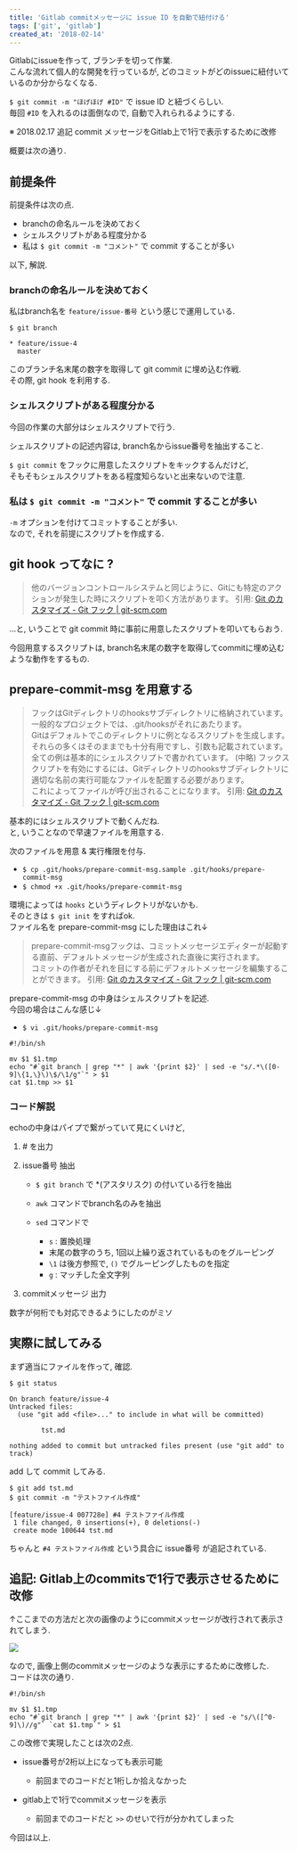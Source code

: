 ```yaml
---
title: 'Gitlab commitメッセージに issue ID を自動で紐付ける'
tags: ['git', 'gitlab']
created_at: '2018-02-14'
---
```


Gitlabにissueを作って, ブランチを切って作業.  
こんな流れて個人的な開発を行っているが, どのコミットがどのissueに紐付いているのか分からなくなる.

`$ git commit -m "ほげほげ #ID"` で issue ID と紐づくらしい.  
毎回 `#ID` を入れるのは面倒なので, 自動で入れられるようにする.

※ 2018.02.17 追記 commit メッセージをGitlab上で1行で表示するために改修

概要は次の通り.

## 前提条件

前提条件は次の点.

- branchの命名ルールを決めておく
- シェルスクリプトがある程度分かる
- 私は `$ git commit -m "コメント"` で commit することが多い

以下, 解説.

### branchの命名ルールを決めておく

私はbranch名を `feature/issue-番号` という感じで運用している.

```
$ git branch

* feature/issue-4
  master
```

このブランチ名末尾の数字を取得して git commit に埋め込む作戦.  
その際, git hook を利用する.

### シェルスクリプトがある程度分かる

今回の作業の大部分はシェルスクリプトで行う.

シェルスクリプトの記述内容は, branch名からissue番号を抽出すること.

`$ git commit` をフックに用意したスクリプトをキックするんだけど,  
そもそもシェルスクリプトをある程度知らないと出来ないので注意.

### 私は `$ git commit -m "コメント"` で commit することが多い

`-m` オプションを付けてコミットすることが多い.  
なので, それを前提にスクリプトを作成する.

## git hook ってなに ?

> 他のバージョンコントロールシステムと同じように、Gitにも特定のアクションが発生した時にスクリプトを叩く方法があります。 引用: [Git のカスタマイズ - Git フック | git-scm.com](https://git-scm.com/book/ja/v1/Git-%E3%81%AE%E3%82%AB%E3%82%B9%E3%82%BF%E3%83%9E%E3%82%A4%E3%82%BA-Git-%E3%83%95%E3%83%83%E3%82%AF)

...と, いうことで git commit 時に事前に用意したスクリプトを叩いてもらおう.

今回用意するスクリプトは, branch名末尾の数字を取得してcommitに埋め込むような動作をするもの.

## prepare-commit-msg を用意する

> フックはGitディレクトリのhooksサブディレクトリに格納されています。  
> 一般的なプロジェクトでは、.git/hooksがそれにあたります。  
> Gitはデフォルトでこのディレクトリに例となるスクリプトを生成します。  
> それらの多くはそのままでも十分有用ですし、引数も記載されています。  
> 全ての例は基本的にシェルスクリプトで書かれています。 (中略) フックスクリプトを有効にするには、Gitディレクトリのhooksサブディレクトリに適切な名前の実行可能なファイルを配置する必要があります。  
> これによってファイルが呼び出されることになります。 引用: [Git のカスタマイズ - Git フック | git-scm.com](https://git-scm.com/book/ja/v1/Git-%E3%81%AE%E3%82%AB%E3%82%B9%E3%82%BF%E3%83%9E%E3%82%A4%E3%82%BA-Git-%E3%83%95%E3%83%83%E3%82%AF)

基本的にはシェルスクリプトで動くんだね.  
と, いうことなので早速ファイルを用意する.

次のファイルを用意 & 実行権限を付与.

- `$ cp .git/hooks/prepare-commit-msg.sample .git/hooks/prepare-commit-msg`
- `$ chmod +x .git/hooks/prepare-commit-msg`

環境によっては `hooks` というディレクトリがないかも.  
そのときは `$ git init` をすればok.  
ファイル名を prepare-commit-msg にした理由はこれ↓

> prepare-commit-msgフックは、コミットメッセージエディターが起動する直前、デフォルトメッセージが生成された直後に実行されます。  
> コミットの作者がそれを目にする前にデフォルトメッセージを編集することができます。 引用: [Git のカスタマイズ - Git フック | git-scm.com](https://git-scm.com/book/ja/v1/Git-%E3%81%AE%E3%82%AB%E3%82%B9%E3%82%BF%E3%83%9E%E3%82%A4%E3%82%BA-Git-%E3%83%95%E3%83%83%E3%82%AF)

prepare-commit-msg の中身はシェルスクリプトを記述.  
今回の場合はこんな感じ↓

- `$ vi .git/hooks/prepare-commit-msg`

```
#!/bin/sh

mv $1 $1.tmp
echo "#`git branch | grep "*" | awk '{print $2}' | sed -e "s/.*\([0-9]\{1,\}\)\$/\1/g"`" > $1
cat $1.tmp >> $1
```

### コード解説

echoの中身はパイプで繋がっていて見にくいけど,

1. \# を出力
2. issue番号 抽出
    
    - `$ git branch` で \*(アスタリスク) の付いている行を抽出
    - `awk` コマンドでbranch名のみを抽出
    - `sed` コマンドで
        
        - `s` : 置換処理
        - 末尾の数字のうち, 1回以上繰り返されているものをグルーピング
        - `\1` は後方参照で, `()` でグルーピングしたものを指定
        - `g` : マッチした全文字列
3. commitメッセージ 出力

数字が何桁でも対応できるようにしたのがミソ

## 実際に試してみる

まず適当にファイルを作って, 確認.

```
$ git status

On branch feature/issue-4
Untracked files:
  (use "git add <file>..." to include in what will be committed)

        tst.md

nothing added to commit but untracked files present (use "git add" to track)
```

add して commit してみる.

```
$ git add tst.md 
$ git commit -m "テストファイル作成"

[feature/issue-4 007728e] #4 テストファイル作成
 1 file changed, 0 insertions(+), 0 deletions(-)
 create mode 100644 tst.md
```

ちゃんと `#4 テストファイル作成` という具合に issue番号 が追記されている.

## 追記: Gitlab上のcommitsで1行で表示させるために改修

↑ここまでの方法だと次の画像のようにcommitメッセージが改行されて表示されてしまう.

![](/images/pages/posts/20180214/modifyHooks.png)

なので, 画像上側のcommitメッセージのような表示にするために改修した.  
コードは次の通り.

```
#!/bin/sh

mv $1 $1.tmp
echo "#`git branch | grep "*" | awk '{print $2}' | sed -e "s/\([^0-9]\)//g"` `cat $1.tmp`" > $1
```

この改修で実現したことは次の2点.

- issue番号が2桁以上になっても表示可能
    
    - 前回までのコードだと1桁しか拾えなかった
- gitlab上で1行でcommitメッセージを表示
    
    - 前回までのコードだと `>>` のせいで行が分かれてしまった

今回は以上.
